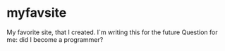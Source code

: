 # myfavsite
My favorite site, that I created. I`m writing this for the future
Question for me: did I become a programmer?
